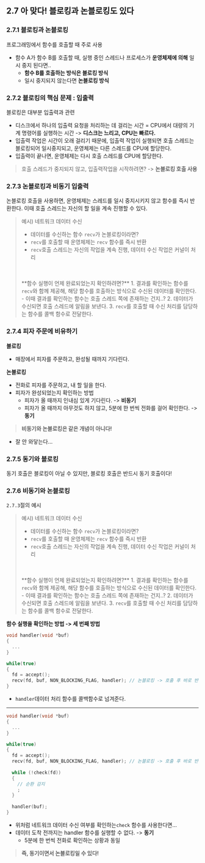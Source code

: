 ## 2.7 아 맞다! 블로킹과 논블로킹도 있다
### 2.7.1 블로킹과 논블로킹
프로그래밍에서 함수를 호출할 때 주로 사용 
- 함수 A가 함수 B를 호출할 때, 실행 중인 스레드나 프로세스가 **운영체제에 의해** 일시 중지 된다면..
  - **함수 B를 호출하는 방식은 블로킹 방식** 
  - 일시 중지되지 않는다면 **논블로킹 방식**

### 2.7.2 블로킹의 핵심 문제 : 입출력
블로킹은 대부분 입출력과 관련
- 디스크에서 하나의 입출력 요청을 처리하는 데 걸리는 시간 = CPU에서 대량의 기계 명령어를 실행하는 시간 -> **디스크는 느리고, CPU는 빠르다.** 
- 입출력 작업은 시간이 오래 걸리기 때문에, 입출력 작업이 실행되면 호출 스레드는 블로킹되어 일시중지되고, 운영체제는 다른 스레드를 CPU에 할당한다. 
- 입출력이 끝나면, 운영체제는 다시 호출 스레드를 CPU에 할당한다. 
> 호출 스레드가 중지되지 않고, 입출력작업을 시작하려면? -> **논블로킹 호출 사용** 

### 2.7.3 논블로킹과 비동기 입출력
논블로킹 호출을 사용하면, 운영체제는 스레드를 일시 중지시키지 않고 함수를 즉시 반환한다. 이때 호출 스레드는 자신의 할 일을 계속 진행할 수 있다.
> 예시) 네트워크 데이터 수신 
> - 데이터를 수신하는 함수 <code>recv</code>가 논블로킹이라면?
> - <code>recv</code>를 호출할 때 운영체제는 <code>recv</code> 함수를 즉시 반환
> - <code>recv</code>호출 스레드는 자신의 작업을 계속 진행, 데이터 수신 작업은 커널이 처리 
> <br>
> <br>
>**함수 실행이 언제 완료되었는지 확인하려면?**
>  1. 결과를 확인하는 함수를 <code>recv</code>와 함께 제공해, 해당 함수를 호출하는 방식으로 수신된 데이터를 확인한다. 
>     - 이때 결과를 확인하는 함수는 호출 스레드 쪽에 존재하는 건지..? 
>  2. 데이터가 수신되면 호출 스레드에 알림을 보낸다.
>  3. <code>recv</code>를 호출할 때 수신 처리를 담당하는 함수를 콜백 함수로 전달한다.

### 2.7.4 피자 주문에 비유하기
**블로킹**
- 매장에서 피자를 주문하고, 완성될 때까지 기다린다.

**논블로킹**
- 전화로 피자를 주문하고, 내 할 일을 한다. 
- 피자가 완성되었는지 확인하는 방법
  - 피자가 올 때까지 인내심 있게 기다린다. -> **비동기**
  - 피자가 올 때까지 아무것도 하지 않고, 5분에 한 번씩 전화를 걸어 확인한다. -> **동기**

> **비동기와 논블로킹은 같은 개념이 아니다!**
- 잘 안 와닿는다... 

### 2.7.5 동기와 블로킹
동기 호출은 블로킹이 아닐 수 있지만, 블로킹 호출은 반드시 동기 호출이다!

### 2.7.6 비동기와 논블로킹
<code>2.7.3</code>절의 예시
> 예시) 네트워크 데이터 수신
> - 데이터를 수신하는 함수 <code>recv</code>가 논블로킹이라면?
> - <code>recv</code>를 호출할 때 운영체제는 <code>recv</code> 함수를 즉시 반환
> - <code>recv</code>호출 스레드는 자신의 작업을 계속 진행, 데이터 수신 작업은 커널이 처리
> <br>
> <br>
>**함수 실행이 언제 완료되었는지 확인하려면?**
>   1. 결과를 확인하는 함수를 <code>recv</code>와 함께 제공해, 해당 함수를 호출하는 방식으로 수신된 데이터를 확인한다.
   >      - 이때 결과를 확인하는 함수는 호출 스레드 쪽에 존재하는 건지..?
>   2. 데이터가 수신되면 호출 스레드에 알림을 보낸다.
>   3. <code>recv</code>를 호출할 때 수신 처리를 담당하는 함수를 콜백 함수로 전달한다.


**함수 실행을 확인하는 방법 -> 세 번째 방법** 

```c
void handler(void *buf)
{
  ...
}

while(true)
{
  fd = accept();
  recv(fd, buf, NON_BLOCKING_FLAG, handler); // 논블로킹 -> 호출 후 바로 반환
}
```
- <code>handler</code>데이터 처리 함수를 콜백함수로 넘겨준다. 

---

```c
void handler(void *buf)
{
  ...
}

while(true)
{
  fd = accept();
  recv(fd, buf, NON_BLOCKING_FLAG, handler); // 논블로킹 -> 호출 후 바로 반환
  
  while (!check(fd))
  {
    // 순환 감지
    ;
  }
  
  handler(buf);
}
```
- 위처럼 네트워크 데이터 수신 여부를 확인하는<code>check</code> 함수를 사용한다면... 
- 데이터 도착 전까지는 handler 함수를 실행할 수 없다. -> **동기** 
  - 5분에 한 번씩 전화로 확인하는 상황과 동일

> **즉, 동기이면서 논블로킹일 수 있다!**